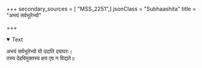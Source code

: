 +++
secondary_sources = [ "MSS_2251",]
jsonClass = "Subhaashita"
title = "अभयं सर्वभूतेभ्यो"

+++

<details open><summary>Text</summary>

अभयं सर्वभूतेभ्यो यो ददाति दयापरः।  
तस्य देहविमुक्तस्य क्षय एव न विद्यते॥
</details>
